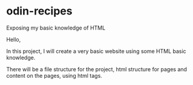 # odin-recipes
Exposing my basic knowledge of HTML

Hello, 

In this project, I will create a very basic website using some HTML basic knowledge.

There will be a file structure for the project, html structure for pages and content on the pages, using html tags.
